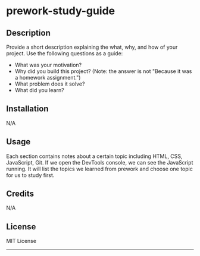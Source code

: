 # prework-study-guide

## Description

Provide a short description explaining the what, why, and how of your project. Use the following questions as a guide:

- What was your motivation?
- Why did you build this project? (Note: the answer is not "Because it was a homework assignment.")
- What problem does it solve?
- What did you learn?

## Installation

N/A

## Usage

Each section contains notes about a certain topic including HTML, CSS, JavaScript, Git. If we open the DevTools console, we can see the JavaScript running. It will list the topics we learned from prework and choose one topic for us to study first.

## Credits

N/A

## License

MIT License

---
